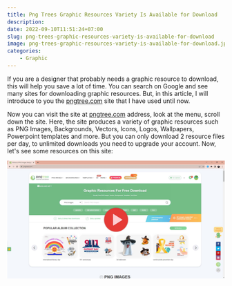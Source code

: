 ```yaml
---
title: Png Trees Graphic Resources Variety Is Available for Download
description:
date: 2022-09-10T11:51:24+07:00
slug: png-trees-graphic-resources-variety-is-available-for-download
image: png-trees-graphic-resources-variety-is-available-for-download.jpg
categories:
    - Graphic
---
```


If you are a designer that probably needs a graphic resource to download, this will help you save a lot of time. You can search on Google and see many sites for downloading graphic resources. But, in this article, I will introduce to you the [pngtree.com](https://pngtree.com/) site that I have used until now.

Now you can visit the site at [pngtree.com](https://pngtree.com/) address, look at the menu, scroll down the site. Here, the site produces a variety of graphic resources such as PNG Images, Backgrounds, Vectors, Icons, Logos, Wallpapers, Powerpoint templates and more.
But you can only download 2 resource files per day, to unlimited downloads you need to upgrade your account. Now, let's see some resources on this site:

[![](png-trees-graphic-resources-variety.jpg)](https://pngtree.com/)
